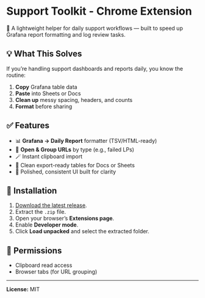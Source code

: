 # Support Toolkit - Chrome Extension

🧰 A lightweight helper for daily support workflows — built to speed up Grafana report formatting and log review tasks.

## 💡 What This Solves

If you’re handling support dashboards and reports daily, you know the routine:

1. **Copy** Grafana table data  
2. **Paste** into Sheets or Docs  
3. **Clean up** messy spacing, headers, and counts  
4. **Format** before sharing  

## ✅ Features

- 📊 **Grafana → Daily Report** formatter (TSV/HTML-ready)
- 🔗 **Open & Group URLs** by type (e.g., failed LPs)
- 🪄 Instant clipboard import
- 💾 Clean export-ready tables for Docs or Sheets
- 🎨 Polished, consistent UI built for clarity


## 🔧 Installation

1. [Download the latest release](https://github.com/elirangor/support-toolkit/releases).  
2. Extract the `.zip` file.  
3. Open your browser’s **Extensions page**.  
4. Enable **Developer mode**.  
5. Click **Load unpacked** and select the extracted folder.

## 🔐 Permissions

- Clipboard read access  
- Browser tabs (for URL grouping)

---

**License:** MIT 
